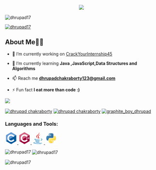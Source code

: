 <p align="center">
  <img src="https://readme-typing-svg.herokuapp.com?color=0d8eceF&size=30&center=true&vCenter=true&width=550&height=70&lines=HHi+👋,+I'm+Dhrupad+Chakraborty+🦉+;A+Student+🧑🏼‍💻;A+Learner+🤓;ok+no+more+designation+I+have!+😂;">
</p>

<p align="left"> <img src="https://komarev.com/ghpvc/?username=dhrupad17&label=Profile%20views&color=0e75b6&style=flat" alt="dhrupad17" /> </p>

<p align="left"> <a href="https://github.com/ryo-ma/github-profile-trophy"><img src="https://github-profile-trophy.vercel.app/?username=dhrupad17" alt="dhrupad17" /></a> </p>

## About Me🙋‍♂️
- 🔭 I’m currently working on [CrackYourInternship45](https://github.com/dhrupad17/CrackYourInternship45)

- 🌱 I’m currently learning **Java ,JavaScript,Data Structures and Algorithms**

- 📫 Reach me **dhrupadchakraborty123@gmail.com**

- ⚡ Fun fact **I eat more than code :)**

<p align="left"> <img src="https://bethelcarlisle.com/wp-content/uploads/2020/07/lets-connect-1.png" /> </p> 
<p align="left">
<a href="https://www.linkedin.com/in/dhrupad-chakraborty/" target="blank"><img align="center" src="https://raw.githubusercontent.com/rahuldkjain/github-profile-readme-generator/master/src/images/icons/Social/linked-in-alt.svg" alt="dhrupad chakraborty" height="30" width="40" /></a>
<a href="https://www.facebook.com/dhrupad.chakraborty.96" target="blank"><img align="center" src="https://raw.githubusercontent.com/rahuldkjain/github-profile-readme-generator/master/src/images/icons/Social/facebook.svg" alt="dhrupad chakraborty" height="30" width="40" /></a>
<a href="https://instagram.com/graphite_boy_dhrupad" target="blank"><img align="center" src="https://raw.githubusercontent.com/rahuldkjain/github-profile-readme-generator/master/src/images/icons/Social/instagram.svg" alt="graphite_boy_dhrupad" height="30" width="40" /></a>
</p>

<h3 align="left">Languages and Tools:</h3>
<p align="left"> <a href="https://www.cprogramming.com/" target="_blank" rel="noreferrer"> <img src="https://raw.githubusercontent.com/devicons/devicon/master/icons/c/c-original.svg" alt="c" width="40" height="40"/> </a> <a href="https://www.w3schools.com/cpp/" target="_blank" rel="noreferrer"> <img src="https://raw.githubusercontent.com/devicons/devicon/master/icons/cplusplus/cplusplus-original.svg" alt="cplusplus" width="40" height="40"/> </a> <a href="https://www.java.com" target="_blank" rel="noreferrer"> <img src="https://raw.githubusercontent.com/devicons/devicon/master/icons/java/java-original.svg" alt="java" width="40" height="40"/> </a> <a href="https://www.python.org" target="_blank" rel="noreferrer"> <img src="https://raw.githubusercontent.com/devicons/devicon/master/icons/python/python-original.svg" alt="python" width="40" height="40"/> </a> </p>

<p><img align="left" src="https://github-readme-stats.vercel.app/api/top-langs?username=dhrupad17&show_icons=true&locale=en&layout=compact" alt="dhrupad17" /></p>

<p>&nbsp;<img align="center" src="https://github-readme-stats.vercel.app/api?username=dhrupad17&show_icons=true&locale=en" alt="dhrupad17" /></p>

<p><img align="center" src="https://github-readme-streak-stats.herokuapp.com/?user=dhrupad17&" alt="dhrupad17" /></p>

